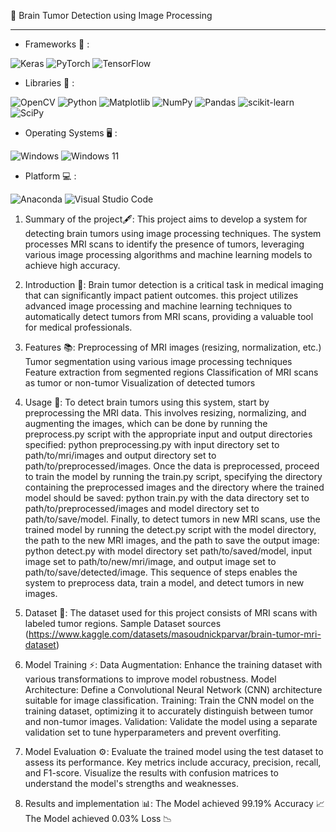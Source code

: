 :brain: Brain Tumor Detection using Image Processing
________________________________________________________

* Frameworks 📒 :
  
![Keras](https://img.shields.io/badge/Keras-%23D00000.svg?style=for-the-badge&logo=Keras&logoColor=white)
![PyTorch](https://img.shields.io/badge/PyTorch-%23EE4C2C.svg?style=for-the-badge&logo=PyTorch&logoColor=white)
![TensorFlow](https://img.shields.io/badge/TensorFlow-%23FF6F00.svg?style=for-the-badge&logo=TensorFlow&logoColor=white)

* Libraries 📖 :

![OpenCV](https://img.shields.io/badge/opencv-%23white.svg?style=for-the-badge&logo=opencv&logoColor=white)
![Python](https://img.shields.io/badge/python-3670A0?style=for-the-badge&logo=python&logoColor=ffdd54)
![Matplotlib](https://img.shields.io/badge/Matplotlib-%23ffffff.svg?style=for-the-badge&logo=Matplotlib&logoColor=black)
![NumPy](https://img.shields.io/badge/numpy-%23013243.svg?style=for-the-badge&logo=numpy&logoColor=white)
![Pandas](https://img.shields.io/badge/pandas-%23150458.svg?style=for-the-badge&logo=pandas&logoColor=white)
![scikit-learn](https://img.shields.io/badge/scikit--learn-%23F7931E.svg?style=for-the-badge&logo=scikit-learn&logoColor=white)
![SciPy](https://img.shields.io/badge/SciPy-%230C55A5.svg?style=for-the-badge&logo=scipy&logoColor=%white)

* Operating Systems 🖥️ :
  
![Windows](https://img.shields.io/badge/Windows-0078D6?style=for-the-badge&logo=windows&logoColor=white)
![Windows 11](https://img.shields.io/badge/Windows%2011-%230079d5.svg?style=for-the-badge&logo=Windows%2011&logoColor=white)

* Platform 💻 :

![Anaconda](https://img.shields.io/badge/Anaconda-%2344A833.svg?style=for-the-badge&logo=anaconda&logoColor=white)
![Visual Studio Code](https://img.shields.io/badge/Visual%20Studio%20Code-0078d7.svg?style=for-the-badge&logo=visual-studio-code&logoColor=white)

1. Summary of the project🖋️:
   This project aims to develop a system for detecting brain tumors using image processing techniques.
   The system processes MRI scans to identify the presence of tumors, leveraging various image processing algorithms and machine learning models to achieve high accuracy.

2. Introduction 📓:
    Brain tumor detection is a critical task in medical imaging that can significantly impact patient outcomes.
   this project utilizes advanced image processing and machine learning techniques to automatically detect tumors from MRI scans, providing a valuable tool for medical professionals.

3. Features 📚:
   Preprocessing of MRI images (resizing, normalization, etc.)
   Tumor segmentation using various image processing techniques
   Feature extraction from segmented regions
   Classification of MRI scans as tumor or non-tumor
   Visualization of detected tumors
   
4. Usage 🧰:
   To detect brain tumors using this system, start by preprocessing the MRI data.
   This involves resizing, normalizing, and augmenting the images, which can be done by running the preprocess.py script with the appropriate input and output directories
   specified: python preprocessing.py with input directory set to path/to/mri/images and output directory set to path/to/preprocessed/images.
   Once the data is preprocessed, proceed to train the model by running the train.py script, specifying the directory containing the preprocessed images and the directory where the trained model should be     saved: python train.py with the data directory set to path/to/preprocessed/images and model directory set to path/to/save/model.
   Finally, to detect tumors in new MRI scans, use the trained model by running the detect.py script with the model directory, the path to the new MRI images, and the path to save the output image: python     detect.py with model directory set path/to/saved/model, input image set to path/to/new/mri/image, and output image set to path/to/save/detected/image.
   This sequence of steps enables the system to preprocess data, train a model, and detect tumors in new images.

5. Dataset 📖:
   The dataset used for this project consists of MRI scans with labeled tumor regions.
   Sample Dataset sources (https://www.kaggle.com/datasets/masoudnickparvar/brain-tumor-mri-dataset)

6. Model Training ⚡:
   Data Augmentation: Enhance the training dataset with various transformations to improve model robustness.
   Model Architecture: Define a Convolutional Neural Network (CNN) architecture suitable for image classification.
   Training: Train the CNN model on the training dataset, optimizing it to accurately distinguish between tumor and non-tumor images.
   Validation: Validate the model using a separate validation set to tune hyperparameters and prevent overfiting.

7. Model Evaluation ⚙️:
   Evaluate the trained model using the test dataset to assess its performance.
   Key metrics include accuracy, precision, recall, and F1-score.
   Visualize the results with confusion matrices to understand the model's strengths and weaknesses.

8. Results and implementation 📊:
   The Model achieved 99.19% Accuracy 📈
   The Model achieved 0.03% Loss 📉
   
   


   
